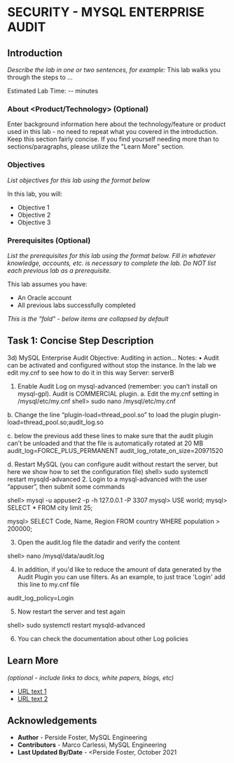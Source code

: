 # SECURITY - MYSQL ENTERPRISE AUDIT

## Introduction

*Describe the lab in one or two sentences, for example:* This lab walks you through the steps to ...

Estimated Lab Time: -- minutes

### About <Product/Technology> (Optional)
Enter background information here about the technology/feature or product used in this lab - no need to repeat what you covered in the introduction. Keep this section fairly concise. If you find yourself needing more than to sections/paragraphs, please utilize the "Learn More" section.

### Objectives

*List objectives for this lab using the format below*

In this lab, you will:
* Objective 1
* Objective 2
* Objective 3

### Prerequisites (Optional)

*List the prerequisites for this lab using the format below. Fill in whatever knowledge, accounts, etc. is necessary to complete the lab. Do NOT list each previous lab as a prerequisite.*

This lab assumes you have:
* An Oracle account
* All previous labs successfully completed


*This is the "fold" - below items are collapsed by default*

## Task 1: Concise Step Description
3d) MySQL Enterprise Audit
Objective: Auditing in action…
Notes:
•	Audit can be activated and configured without stop the instance. In the lab we edit my.cnf to see how to do it in this way
Server: serverB
1.	Enable Audit Log on mysql-advanced (remember: you can’t install on mysql-gpl).  Audit is COMMERCIAL plugin.
a.	Edit the my.cnf setting in /mysql/etc/my.cnf
shell> sudo nano /mysql/etc/my.cnf

b.	Change the line “plugin-load=thread_pool.so” to load the plugin
plugin-load=thread_pool.so;audit_log.so

c.	below the previous add these lines to make sure that the audit plugin can't be unloaded and that the file is automatically rotated at 20 MB
audit_log=FORCE_PLUS_PERMANENT
audit_log_rotate_on_size=20971520

d.	Restart MySQL (you can configure audit without restart the server, but here we show how to set the configuration file)
shell> sudo systemctl restart mysqld-advanced
2.	Login to a mysql-advanced with the user “appuser”, then submit some commands

shell> mysql -u appuser2 -p -h 127.0.0.1 -P 3307
mysql> USE world;
mysql> SELECT * FROM city limit 25;

mysql> SELECT Code, Name, Region FROM country WHERE population > 200000;

3.	Open the audit.log file the datadir and verify the content

shell> nano /mysql/data/audit.log

4.	In addition, if you'd like to reduce the amount of data generated by the Audit Plugin you can use filters. As an example, to just trace 'Login' add this line to my.cnf file

audit_log_policy=Login

5.	Now restart the server and test again

shell> sudo systemctl restart mysqld-advanced

6.	You can check the documentation about other Log policies

## Learn More

*(optional - include links to docs, white papers, blogs, etc)*

* [URL text 1](http://docs.oracle.com)
* [URL text 2](http://docs.oracle.com)

## Acknowledgements
* **Author** - Perside Foster, MySQL Engineering
* **Contributors** -  Marco Carlessi, MySQL Engineering
* **Last Updated By/Date** - <Perside Foster, October 2021
